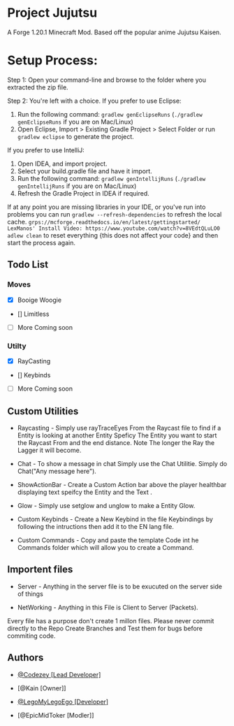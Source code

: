 # Project Jujutsu 

A Forge 1.20.1 Minecraft Mod. Based off the popular anime Jujutsu Kaisen. 



Setup Process:
==============================

Step 1: Open your command-line and browse to the folder where you extracted the zip file.

Step 2: You're left with a choice.
If you prefer to use Eclipse:
1. Run the following command: `gradlew genEclipseRuns` (`./gradlew genEclipseRuns` if you are on Mac/Linux)
2. Open Eclipse, Import > Existing Gradle Project > Select Folder 
   or run `gradlew eclipse` to generate the project.

If you prefer to use IntelliJ:
1. Open IDEA, and import project.
2. Select your build.gradle file and have it import.
3. Run the following command: `gradlew genIntellijRuns` (`./gradlew genIntellijRuns` if you are on Mac/Linux)
4. Refresh the Gradle Project in IDEA if required.

If at any point you are missing libraries in your IDE, or you've run into problems you can 
run `gradlew --refresh-dependencies` to refresh the local cache. `grps://mcforge.readthedocs.io/en/latest/gettingstarted/
                                                                    LexManos' Install Video: https://www.youtube.com/watch?v=8VEdtQLuLO0  adlew clean` to reset everything
{this does not affect your code} and then start the process again.




## Todo List 

 ### Moves 
- [x] Booige Woogie 
- [] Limitless
- [ ] More Coming soon

### Utilty 
- [x] RayCasting
- [] Keybinds
- [ ] More Coming soon
### 




## Custom Utilities 

- Raycasting - Simply use rayTraceEyes From the Raycast file to find if a Entity is looking at another Entity Speficy The Entity you want to start the Raycast From and the end distance. Note The longer the Ray the Lagger it will become. 

- Chat - To show a message in chat Simply use the Chat Utilitie. Simply do Chat("Any message here").

- ShowActionBar - Create a Custom Action bar above the player healthbar displaying text speifcy the Entity and the Text .

- Glow - Simply use setglow and unglow to make a Entity Glow. 

- Custom Keybinds - Create a New Keybind in the file Keybindings by following the intructions then add it to the EN lang file. 

- Custom Commands - Copy and paste the template Code int he Commands folder which will allow you to create a Command. 

## Importent files 

- Server - Anything in the server file is to be exucuted on the server side of things 

- NetWorking - Anything in this File is Client to Server (Packets). 

Every file has a purpose don't create 1 millon files. Please never commit directly to the Repo Create Branches and Test them for bugs before commiting code. 

## Authors

- [@Codezey [Lead Developer]](https://www.github.com/c0dezey)

- [@Kain [Owner]]

- [@LegoMyLegoEgo [Developer]](https://www.github.com/GoodTimeWithMatt)

- [@EpicMidToker [Modler]]
